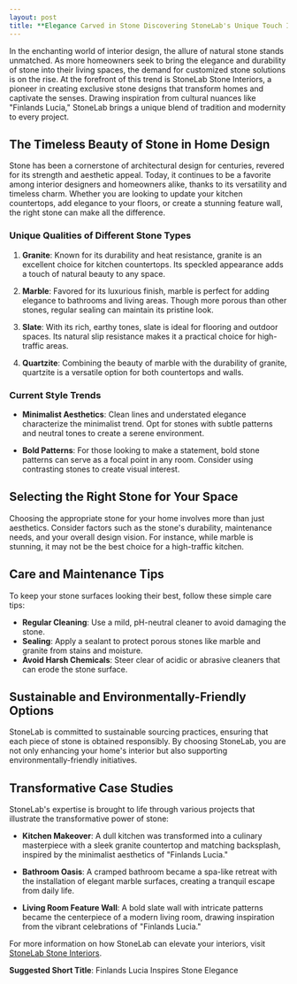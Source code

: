 ```yaml
---
layout: post
title: **Elegance Carved in Stone Discovering StoneLab's Unique Touch Inspired by Finlands Lucia**
---
```



In the enchanting world of interior design, the allure of natural stone stands unmatched. As more homeowners seek to bring the elegance and durability of stone into their living spaces, the demand for customized stone solutions is on the rise. At the forefront of this trend is StoneLab Stone Interiors, a pioneer in creating exclusive stone designs that transform homes and captivate the senses. Drawing inspiration from cultural nuances like "Finlands Lucia," StoneLab brings a unique blend of tradition and modernity to every project.

## The Timeless Beauty of Stone in Home Design

Stone has been a cornerstone of architectural design for centuries, revered for its strength and aesthetic appeal. Today, it continues to be a favorite among interior designers and homeowners alike, thanks to its versatility and timeless charm. Whether you are looking to update your kitchen countertops, add elegance to your floors, or create a stunning feature wall, the right stone can make all the difference.

### Unique Qualities of Different Stone Types

1. **Granite**: Known for its durability and heat resistance, granite is an excellent choice for kitchen countertops. Its speckled appearance adds a touch of natural beauty to any space.

2. **Marble**: Favored for its luxurious finish, marble is perfect for adding elegance to bathrooms and living areas. Though more porous than other stones, regular sealing can maintain its pristine look.

3. **Slate**: With its rich, earthy tones, slate is ideal for flooring and outdoor spaces. Its natural slip resistance makes it a practical choice for high-traffic areas.

4. **Quartzite**: Combining the beauty of marble with the durability of granite, quartzite is a versatile option for both countertops and walls.

### Current Style Trends

- **Minimalist Aesthetics**: Clean lines and understated elegance characterize the minimalist trend. Opt for stones with subtle patterns and neutral tones to create a serene environment.

- **Bold Patterns**: For those looking to make a statement, bold stone patterns can serve as a focal point in any room. Consider using contrasting stones to create visual interest.

## Selecting the Right Stone for Your Space

Choosing the appropriate stone for your home involves more than just aesthetics. Consider factors such as the stone's durability, maintenance needs, and your overall design vision. For instance, while marble is stunning, it may not be the best choice for a high-traffic kitchen.

## Care and Maintenance Tips

To keep your stone surfaces looking their best, follow these simple care tips:

- **Regular Cleaning**: Use a mild, pH-neutral cleaner to avoid damaging the stone.
- **Sealing**: Apply a sealant to protect porous stones like marble and granite from stains and moisture.
- **Avoid Harsh Chemicals**: Steer clear of acidic or abrasive cleaners that can erode the stone surface.

## Sustainable and Environmentally-Friendly Options

StoneLab is committed to sustainable sourcing practices, ensuring that each piece of stone is obtained responsibly. By choosing StoneLab, you are not only enhancing your home's interior but also supporting environmentally-friendly initiatives.

## Transformative Case Studies

StoneLab's expertise is brought to life through various projects that illustrate the transformative power of stone:

- **Kitchen Makeover**: A dull kitchen was transformed into a culinary masterpiece with a sleek granite countertop and matching backsplash, inspired by the minimalist aesthetics of "Finlands Lucia."

- **Bathroom Oasis**: A cramped bathroom became a spa-like retreat with the installation of elegant marble surfaces, creating a tranquil escape from daily life.

- **Living Room Feature Wall**: A bold slate wall with intricate patterns became the centerpiece of a modern living room, drawing inspiration from the vibrant celebrations of "Finlands Lucia."

For more information on how StoneLab can elevate your interiors, visit [StoneLab Stone Interiors](https://stonelab.se).

**Suggested Short Title**: Finlands Lucia Inspires Stone Elegance
